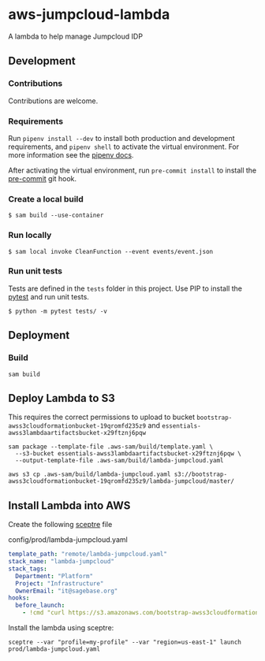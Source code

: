 # aws-jumpcloud-lambda
A lambda to help manage Jumpcloud IDP

## Development

### Contributions
Contributions are welcome.

### Requirements
Run `pipenv install --dev` to install both production and development
requirements, and `pipenv shell` to activate the virtual environment. For more
information see the [pipenv docs](https://pipenv.pypa.io/en/latest/).

After activating the virtual environment, run `pre-commit install` to install
the [pre-commit](https://pre-commit.com/) git hook.

### Create a local build

```shell script
$ sam build --use-container
```

### Run locally

```shell script
$ sam local invoke CleanFunction --event events/event.json
```

### Run unit tests
Tests are defined in the `tests` folder in this project. Use PIP to install the
[pytest](https://docs.pytest.org/en/latest/) and run unit tests.

```shell script
$ python -m pytest tests/ -v
```

## Deployment

### Build

```shell script
sam build
```

## Deploy Lambda to S3
This requires the correct permissions to upload to bucket
`bootstrap-awss3cloudformationbucket-19qromfd235z9` and `essentials-awss3lambdaartifactsbucket-x29ftznj6pqw`

```shell script
sam package --template-file .aws-sam/build/template.yaml \
  --s3-bucket essentials-awss3lambdaartifactsbucket-x29ftznj6pqw \
  --output-template-file .aws-sam/build/lambda-jumpcloud.yaml

aws s3 cp .aws-sam/build/lambda-jumpcloud.yaml s3://bootstrap-awss3cloudformationbucket-19qromfd235z9/lambda-jumpcloud/master/
```

## Install Lambda into AWS
Create the following [sceptre](https://github.com/Sceptre/sceptre) file

config/prod/lambda-jumpcloud.yaml
```yaml
template_path: "remote/lambda-jumpcloud.yaml"
stack_name: "lambda-jumpcloud"
stack_tags:
  Department: "Platform"
  Project: "Infrastructure"
  OwnerEmail: "it@sagebase.org"
hooks:
  before_launch:
    - !cmd "curl https://s3.amazonaws.com/bootstrap-awss3cloudformationbucket-19qromfd235z9/lambda-jumpcloud/master/lambda-jumpcloud.yaml --create-dirs -o templates/remote/lambda-jumpcloud.yaml"
```

Install the lambda using sceptre:
```shell script
sceptre --var "profile=my-profile" --var "region=us-east-1" launch prod/lambda-jumpcloud.yaml
```
